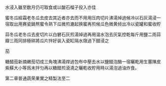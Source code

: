 水浸入雖至数月仍可取食或以酸石榴子投入亦佳

蜜冬瓜經霜老冬瓜去皮去其近者亦去而不用用压肉切片沸湯焯過候冷以石灰湯浸一宿取出用赛瓷鍋熬蜜令熟下瓜微煎漉起换蜜再煎候瓜色微黄倾出冷以瓷罐和蜜收貯



蒜冬瓜老冬瓜去皮切片以白礬石灰煎湯焯過再用温水泡去灰氣控乾每斤用鹽二雨蒜瓣三雨同排極碎將瓜片拌好装入瓷缸隔水燉過下醋浸之

茄

糖醋茄新摘嫩茄切成三角塊沸湯焊過包布中壓去水以鹽醋泡酶一宿曬乾用生薑陳皮紫蘇大小等爲末拌匀再以糖醋煎滾澆之曬乾收貯用時以湯泡過油炸食。



第二章普通蔬荣果實之精製法至二

